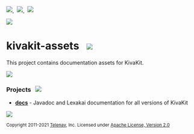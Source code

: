 <a href="https://www.kivakit.org">
<img src="https://telenav.github.io/telenav-assets/images/icons/web-32.png" srcset="https://telenav.github.io/telenav-assets/images/icons/web-32-2x.png 2x"/>
</a>
&nbsp;
<a href="https://twitter.com/openkivakit">
<img src="https://telenav.github.io/telenav-assets/images/logos/twitter/twitter-32.png" srcset="https://telenav.github.io/telenav-assets/images/logos/twitter/twitter-32-2x.png 2x"/>
</a>
&nbsp;
<a href="https://kivakit.zulipchat.com">
<img src="https://telenav.github.io/telenav-assets/images/logos/zulip/zulip-32.png" srcset="https://telenav.github.io/telenav-assets/images/logos/zulip/zulip-32-2x.png 2x"/>
</a>

<p></p>

<img src="https://telenav.github.io/telenav-assets/images/backgrounds/kivakit-background.png" srcset="https://telenav.github.io/telenav-assets/images/backgrounds/kivakit-background-2x.png 2x"/>

# kivakit-assets &nbsp; ![](https://telenav.github.io/telenav-assets/images/logos/kivakit/kivakit-64.png)

This project contains documentation assets for KivaKit.

![](https://telenav.github.io/telenav-assets/images/separators/horizontal-line.png)

### Projects &nbsp; ![](https://telenav.github.io/telenav-assets/images/icons/gears-32.png)

- [**docs**](docs) - Javadoc and Lexakai documentation for all versions of KivaKit

![](https://telenav.github.io/telenav-assets/images/separators/horizontal-line.png)

<sub>Copyright 2011-2021 [Telenav](https://telenav.com), Inc. Licensed under [Apache License, Version 2.0](LICENSE)</sub>
